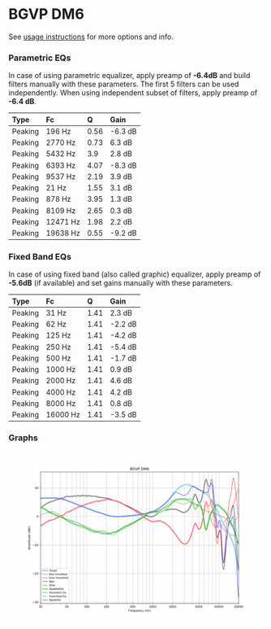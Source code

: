 # BGVP DM6
See [usage instructions](https://github.com/jaakkopasanen/AutoEq#usage) for more options and info.

### Parametric EQs
In case of using parametric equalizer, apply preamp of **-6.4dB** and build filters manually
with these parameters. The first 5 filters can be used independently.
When using independent subset of filters, apply preamp of **-6.4 dB**.

| Type    | Fc       |    Q | Gain    |
|:--------|:---------|:-----|:--------|
| Peaking | 196 Hz   | 0.56 | -6.3 dB |
| Peaking | 2770 Hz  | 0.73 | 6.3 dB  |
| Peaking | 5432 Hz  | 3.9  | 2.8 dB  |
| Peaking | 6393 Hz  | 4.07 | -8.3 dB |
| Peaking | 9537 Hz  | 2.19 | 3.9 dB  |
| Peaking | 21 Hz    | 1.55 | 3.1 dB  |
| Peaking | 878 Hz   | 3.95 | 1.3 dB  |
| Peaking | 8109 Hz  | 2.65 | 0.3 dB  |
| Peaking | 12471 Hz | 1.98 | 2.2 dB  |
| Peaking | 19638 Hz | 0.55 | -9.2 dB |

### Fixed Band EQs
In case of using fixed band (also called graphic) equalizer, apply preamp of **-5.6dB**
(if available) and set gains manually with these parameters.

| Type    | Fc       |    Q | Gain    |
|:--------|:---------|:-----|:--------|
| Peaking | 31 Hz    | 1.41 | 2.3 dB  |
| Peaking | 62 Hz    | 1.41 | -2.2 dB |
| Peaking | 125 Hz   | 1.41 | -4.2 dB |
| Peaking | 250 Hz   | 1.41 | -5.4 dB |
| Peaking | 500 Hz   | 1.41 | -1.7 dB |
| Peaking | 1000 Hz  | 1.41 | 0.9 dB  |
| Peaking | 2000 Hz  | 1.41 | 4.6 dB  |
| Peaking | 4000 Hz  | 1.41 | 4.2 dB  |
| Peaking | 8000 Hz  | 1.41 | 0.8 dB  |
| Peaking | 16000 Hz | 1.41 | -3.5 dB |

### Graphs
![](./BGVP%20DM6.png)